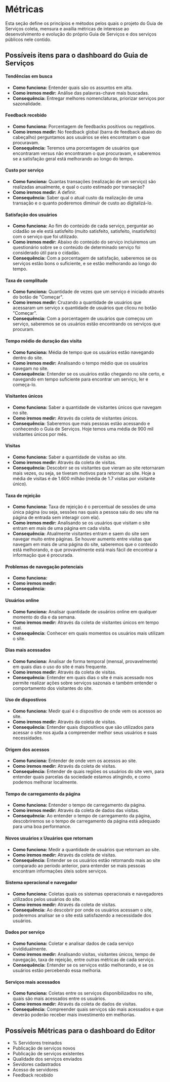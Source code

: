 # Métricas

Esta seção define os princípios e métodos pelos quais o projeto do Guia de Serviços coleta, mensura e availia métricas de interesse ao desenvolvimento e evolução do próprio Guia de Serviços e dos serviços públicos nele contido.

## Possíveis itens para o dashboard do Guia de Serviços

#### Tendências em busca
- **Como funciona:** Entender quais são os assuntos em alta.
- **Como iremos medir:** Análise das palavras-chave mais buscadas.
- **Consequência:** Entregar melhores nomenclaturas, priorizar serviços por sazonalidade.

#### Feedback recebido
- **Como funciona:** Porcentagem de feedbacks positivos ou negativos.
- **Como iremos medir:** No feedback global (barra de feedback abaixo do cabeçalho) perguntamos aos usuários se eles encontraram o que procuravam.
- **Consequência:** Teremos uma porcentagem de usuários que encontraram versus não encontraram o que procuravam, e saberemos se a satisfação geral está melhorando ao longo do tempo.

#### Custo por serviço
- **Como funciona:** Quantas transações (realização de um serviço) são realizadas anualmente, e qual o custo estimado por transação?
- **Como iremos medir:** A definir.
- **Consequência:** Saber qual o atual custo da realização de uma transação e o quanto poderemos diminuir de custo ao digitalizá-lo.

#### Satisfação dos usuários
- **Como funciona:** Ao fim do conteúdo de cada serviço, perguntar ao cidadão se ele está satisfeito (muito satisfeito, satisfeito, insatisfeito) com o serviço que foi utilizado. 
- **Como iremos medir:** Abaixo do conteúdo do serviço incluiremos um questionário sobre se o conteúdo de determinado serviço foi considerado útil para o cidadão.
- **Consequência:** Com a porcentagem de satisfação, saberemos se os serviços estão bons o suficiente, e se estão melhorando ao longo do tempo. 

#### Taxa de complitude
- **Como funciona:** Quantidade de vezes que um serviço é iniciado através do botão de "Começar". 
- **Como iremos medir:** Cruzando a quantidade de usuários que acessaram um serviço x quantidade de usuários que clicou no botão "Começar".
- **Consequência:** Com a porcentagem de usuários que começou um serviço, saberemos se os usuários estão encontrando os serviços que procuram.

#### Tempo médio de duração das visita
- **Como funciona:** Média de tempo que os usuários estão navegando dentro do site. 
- **Como iremos medir:** Analisando o tempo médio que os usuários navegam no site.
- **Consequência:** Entender se os usuários estão chegando no site certo, e navegando em tempo suficiente para encontrar um serviço, ler e começa-lo.

#### Visitantes únicos
- **Como funciona:** Saber a quantidade de visitantes únicos que navegam no site.
- **Como iremos medir:** Através da coleta de visitantes únicos.
- **Consequência:** Saberemos que mais pessoas estão acessando e conhecendo o Guia de Serviços. Hoje temos uma média de 900 mil visitantes únicos por mês.

#### Visitas
- **Como funciona:** Saber a quantidade de visitas ao site.
- **Como iremos medir:** Através da coleta de visitas.
- **Consequência:** Descobrir se os visitantes que vieram ao site retornaram mais vezes, ou seja, se tiveram motivos para retornar ao site. Hoje a média de visitas é de 1.600 milhão (média de 1.7 visitas por visitante único).

#### Taxa de rejeição
- **Como funciona:** Taxa de rejeição é o percentual de sessões de uma única página (ou seja, sessões nas quais a pessoa saiu do seu site na página de entrada sem interagir com ela).
- **Como iremos medir:** Analisando se os usuários que visitam o site entram em mais de uma página em cada visita. 
- **Consequência:** Atualmente visitantes entram e saem do site sem navegar muito entre páginas. Se houver aumento entre visitas que navegam em mais de uma página do site, saberemos que o conteúdo está melhorando, e que provavelmente está mais fácil de encontrar a informação que é procurada.

#### Problemas de navegação potenciais
- **Como funciona:** 
- **Como iremos medir:** 
- **Consequência:** 

#### Usuários online
- **Como funciona:** Analisar quantidade de usuários online em qualquer momento do dia e da semana.
- **Como iremos medir:** Através da coleta de visitantes únicos em tempo real.
- **Consequência:** Conhecer em quais momentos os usuários mais utilizam o site. 

#### Dias mais acessados
- **Como funciona:** Analisar de forma temporal (mensal, provavelmente) em quais dias o uso do site é mais frequente. 
- **Como iremos medir:** Através da coleta de visitas.
- **Consequência:** Entender em quais dias o site é mais acessado nos permite realizar ações sobre serviços sazonais e também entender o comportamento dos visitantes do site. 

#### Uso de dispostivos
- **Como funciona:** Medir qual é o dispositivo de onde vem os acessos ao site. 
- **Como iremos medir:** Através da coleta de visitas.
- **Consequência:** Entender quais dispositivos que são utilizados para acessar o site nos ajuda a compreender melhor seus usuários e suas necessidades.

#### Origem dos acessos
- **Como funciona:** Entender de onde vem os acessos ao site.
- **Como iremos medir:** Através da coleta de visitas.
- **Consequência:** Entender de quais regiões os usuários do site vem, para entender quais parcelas da sociedade estamos atingindo, e como podemos melhorar localmente.

#### Tempo de carregamento da página
- **Como funciona:** Entender o tempo de carregamento da página.
- **Como iremos medir:** Através da coleta de dados das visitas.
- **Consequência:** Ao entender o tempo de carregamento da página, descobriremos se o tempo de carregamento da página está adequado para uma boa performance.

#### Novos usuários x Usuários que retornam 
- **Como funciona:** Medir a quantidade de usuários que retornam ao site.
- **Como iremos medir:** Através da coleta de visitas.
- **Consequência:** Entender se os usuários estão retornando mais ao site comparado ao período anterior, para entender se mais pessoas encontram informações úteis sobre serviços.  

#### Sistema operacional e navegador
- **Como funciona:** Coletas quais os sistemas operacionais e navegadores utilizados pelos usuários do site.
- **Como iremos medir:** Através da coleta de visitas.
- **Consequência:** Ao descobrir por onde os usuários acessam o site, poderemos analisar se o site está satisfazendo a necessidade dos usuários.

#### Dados por serviço
- **Como funciona:** Coletar e analisar dados de cada serviço invididualmente. 
- **Como iremos medir:** Analisando visitas, visitantes únicos, tempo de navegação, taxa de rejeição, entre outras métricas de cada serviço.
- **Consequência:** Entender se os serviços estão melhorando, e se os usuários estão percebendo essa melhoria. 

#### Serviços mais acessados
- **Como funciona:** Coletas entre os serviços disponibilizados no site, quais são mais acessados entre os usuários.
- **Como iremos medir:** Através da coleta de dados de visitas.
- **Consequência:** Compreender quais serviços são mais acessados e que deverão poderão receber mais investimento em melhorias.

## Possíveis Métricas para o dashboard do Editor

- % Servidores treinados
- Publicação de serviços novos
- Publicação de serviços existentes
- Qualidade dos serviços enviados
- Sevidores cadastrados
- Acesso de servidores
- Feedback recebido
